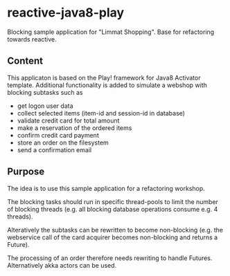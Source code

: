 reactive-java8-play
===================

Blocking sample application for "Limmat Shopping". Base for refactoring towards reactive.

Content
-------

This applicaton is based on the Play! framework for Java8 Activator template.
Additional functionality is added to simulate a webshop with blocking subtasks such as
- get logon user data
- collect selected items (item-id and session-id in database)
- validate credit card for total amount
- make a reservation of the ordered items
- confirm credit card payment
- store an order on the filesystem
- send a confirmation email

Purpose
-------

The idea is to use this sample application for a refactoring workshop.

The blocking tasks should run in specific thread-pools to limit the number of blocking threads (e.g. all 
blocking database operations consume e.g. 4 threads).

Alteratively the subtasks can be rewritten to become non-blocking (e.g. the webservice call of the card acquirer
becomes non-blocking and returns a Future<Response>).

The processing of an order therefore needs rewriting to handle Futures. Alternatively akka actors can be used.

